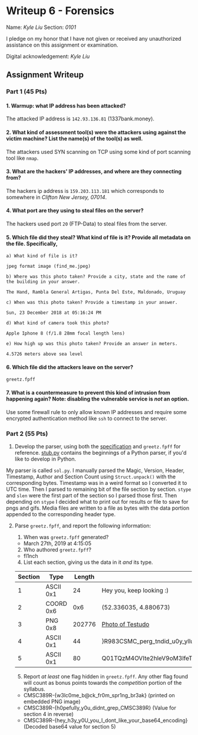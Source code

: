 # Writeup 6 - Forensics

Name: *Kyle Liu*
Section: *0101*

I pledge on my honor that I have not given or received any unauthorized assistance on this assignment or examination.

Digital acknowledgement: *Kyle Liu*

## Assignment Writeup

### Part 1 (45 Pts)

#### 1. Warmup: what IP address has been attacked?

The attacked IP address is ```142.93.136.81``` (1337bank.money).

#### 2. What kind of assessment tool(s) were the attackers using against the victim machine? List the name(s) of the tool(s) as well.

The attackers used SYN scanning on TCP using some kind of port scanning tool like ```nmap```.

#### 3. What are the hackers' IP addresses, and where are they connecting from?

The hackers ip address is ```159.203.113.181``` which corresponds to somewhere in *Clifton New Jersey, 07014*.

#### 4. What port are they using to steal files on the server?

The hackers used port ```20``` (FTP-Data) to steal files from the server.

#### 5. Which file did they steal? What kind of file is it? Provide all metadata on the file. Specifically,

    a) What kind of file is it?

    jpeg format image (find_me.jpeg)

    b) Where was this photo taken? Provide a city, state and the name of the building in your answer.

    The Hand, Rambla General Artigas, Punta Del Este, Maldonado, Uruguay

    c) When was this photo taken? Provide a timestamp in your answer.

    Sun, 23 December 2018 at 05:16:24 PM

    d) What kind of camera took this photo?

    Apple Iphone 8 (f/1.8 28mm focal length lens)

    e) How high up was this photo taken? Provide an answer in meters.

    4.5726 meters above sea level

#### 6. Which file did the attackers leave on the server?

```greetz.fpff```

#### 7. What is a countermeasure to prevent this kind of intrusion from happening again? Note: disabling the vulnerable service is *not* an option.

Use some firewall rule to only allow known IP addresses and require some encrypted authentication method like ```ssh``` to connect to the server.

### Part 2 (55 Pts)

1. Develop the parser, using both the
[specification](fpff-spec.md) and
`greetz.fpff` for reference. [stub.py](stub.py) contains the beginnings of a Python parser, if
you'd like to develop in Python.

My parser is called ```sol.py```. I manually parsed the Magic, Version, Header, Timestamp, Author and Section Count using ```Struct.unpack()``` with the corresponding bytes. Timestamp was in a weird format so I converted it to UTC time. Then I parsed to remaining bit of the file section by section. ```stype``` and ```slen``` were the first part of the section so I parsed those first. Then depending on ```stype``` I decided what to print out for results or file to save for pngs and gifs. Media files are written to a file as bytes with the data portion appended to the corresponding header type.

2. Parse `greetz.fpff`, and report the following information:
    1. When was `greetz.fpff` generated?

    - March 27th, 2019 at 4:15:05

    2. Who authored `greetz.fpff`?

    - fl1nch

    4. List each section, giving us the data in it *and* its type.

    | Section | Type | Length | Value |
    |---|---|---|---|
    | 1 | ASCII 0x1 | 24 | Hey you, keep looking :) |
    | 2 | COORD 0x6 | 0x6 | (52.336035, 4.880673) |
    | 3 | PNG 0x8 | 202776 | [Photo of Testudo](newPic.png) |
    | 4 | ASCII 0x1 | 44 | }R983CSMC_perg_tndid_u0y_yllufep0h{-R983CSMC |
    | 5 | ASCII 0x1 | 80 | Q01TQzM4OVIte2hleV9oM3lfeTBVX3lvdV9JX2RvbnRfbGlrZV95b3VyX2Jhc2U2NF9lbmNvZGluZ30= |

    5. Report *at least* one flag hidden in `greetz.fpff`. Any other flag found will count as bonus points towards the *competition* portion of the syllabus.

    - CMSC389R-{w3lc0me_b@ck_fr0m_spr1ng_br3ak} (printed on embedded PNG image)
    - CMSC389R-{h0pefully_y0u_didnt_grep_CMSC389R} (Value for section 4 in reverse)
    - CMSC389R-{hey_h3y_y0U_you_I_dont_like_your_base64_encoding} (Decoded base64 value for section 5)